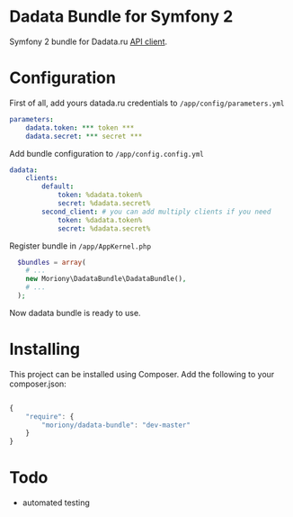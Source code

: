 Dadata Bundle for Symfony 2
=====================
Symfony 2 bundle for Dadata.ru [API client](https://github.com/moriony/dadata-client).

Configuration
==========

First of all, add yours datada.ru credentials to `/app/config/parameters.yml`

```yml
parameters:
    dadata.token: *** token ***
    dadata.secret: *** secret ***
```

Add bundle configuration to `/app/config.config.yml`

```yml
dadata:
    clients:
        default:
            token: %dadata.token%
            secret: %dadata.secret%
        second_client: # you can add multiply clients if you need
            token: %dadata.token%
            secret: %dadata.secret%
```

Register bundle in `/app/AppKernel.php`

```php
  $bundles = array(
    # ...
    new Moriony\DadataBundle\DadataBundle(),
    # ...
  );
```

Now dadata bundle is ready to use.

Installing
==========

This project can be installed using Composer. Add the following to your
composer.json:

```javascript

{
    "require": {
        "moriony/dadata-bundle": "dev-master"
    }
}
```

Todo
==========
- automated testing
